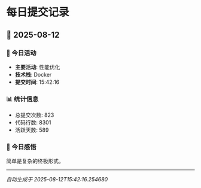 # 每日提交记录

## 📅 2025-08-12

### 🎯 今日活动
- **主要活动**: 性能优化
- **技术栈**: Docker
- **提交时间**: 15:42:16

### 📊 统计信息
- 总提交次数: 823
- 代码行数: 8301
- 活跃天数: 589

### 💭 今日感悟
简单是复杂的终极形式。

---
*自动生成于 2025-08-12T15:42:16.254680*
